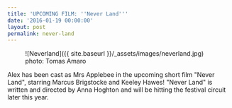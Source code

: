 ```yaml
---
title: 'UPCOMING FILM: ''Never Land'''
date: '2016-01-19 00:00:00'
layout: post
permalink: never-land
---
```

<figure class="aligncenter">
![Neverland]({{ site.baseurl }}/_assets/images/neverland.jpg)
<figcaption>photo: Tomas Amaro</figcaption>
</figure>

Alex has been cast as Mrs Applebee in the upcoming short film "Never Land", starring Marcus Brigstocke and Keeley Hawes! "Never Land" is written and directed by Anna Hoghton and will be hitting the festival circuit later this year.
